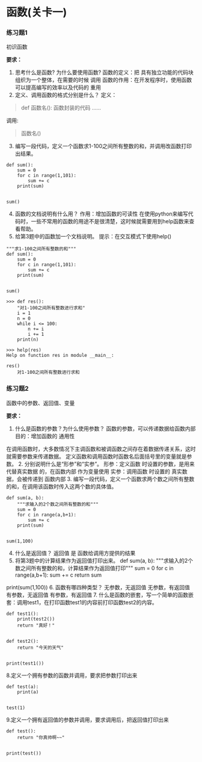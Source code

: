﻿# 函数(关卡一)

### 练习题1

初识函数

**要求：**

1. 思考什么是函数? 为什么要使用函数?
函数的定义：把 具有独立功能的代码块 组织为一个整体，在需要的时候 调用
函数的作用：在开发程序时，使用函数可以提高编写的效率以及代码的 重用
2. 定义、调用函数的格式分别是什么？
定义：  

>def 函数名():
    函数封装的代码
    ……

调用:
>函数名()

3. 编写一段代码，定义一个函数求1-100之间所有整数的和，并调用改函数打印出结果。
```
def sum():
    sum = 0
    for c in range(1,101):
        sum += c
    print(sum)


sum()
```

4. 函数的文档说明有什么用？
作用：增加函数的可读性
在使用python来编写代码时，一些不常用的函数的用途不是很清楚，这时候就需要用到help函数来查看帮助。
5. 给第3题中的函数加一个文档说明。
提示：在交互模式下使用help()
```
"""求1-100之间所有整数的和"""
def sum():
    sum = 0
    for c in range(1,101):
        sum += c
    print(sum)


sum()
```
```
>>> def res():
    "对1-100之间所有整数进行求和"
    i = 1
    n = 0
    while i <= 100:
        n += i
        i += 1
    print(n)

>>> help(res)
Help on function res in module __main__:

res()
    对1-100之间所有整数进行求和
```

### 练习题2

函数中的参数、返回值、变量

**要求：**

1. 什么是函数的参数？为什么使用参数？
函数的参数，可以传递数据给函数内部
目的：增加函数的 通用性

在调用函数时，大多数情况下主调函数和被调函数之间存在着数据传递关系，这时就需要参数来传递数据。
定义函数和调用函数时函数名后面括号里的变量就是参数。
2. 分别说明什么是“形参”和“实参”。
形参：定义函数 时设置的参数，是用来 代替真实数据 的，在函数内部 作为变量使用
实参：调用函数 时设置的 真实数据，会被传递到 函数内部
3. 编写一段代码，定义一个函数求两个数之间所有整数的和，在调用该函数时传入这两个数的具体值。
```
def sum(a, b):
    """求输入的2个数之间所有整数的和"""
    sum = 0
    for c in range(a,b+1):
        sum += c
    print(sum)


sum(1,100)
```
4. 什么是返回值？
返回值 是 函数给调用方提供的结果
5. 将第3题中的计算结果作为返回值打印出来。
def sum(a, b):
    """求输入的2个数之间所有整数的和，计算结果作为返回值打印"""
    sum = 0
    for c in range(a,b+1):
        sum += c
    return sum


print(sum(1,100))
6. 函数有哪四种类型？
无参数，无返回值
无参数，有返回值
有参数，无返回值
有参数，有返回值
7. 什么是函数的嵌套，写一个简单的函数嵌套：调用test1，在打印函数test1的内容前打印函数test2的内容。
```
def test1():
    print(test2())
    return "真好！"


def test2():
    return "今天的天气"


print(test1())
```
8.定义一个拥有参数的函数并调用，要求把参数打印出来
```
def test(a):
    print(a)


test(1)
```
9.定义一个拥有返回值的参数并调用，要求调用后，把返回值打印出来
```
def test():
    return "你真帅啊~~"


print(test())
```



